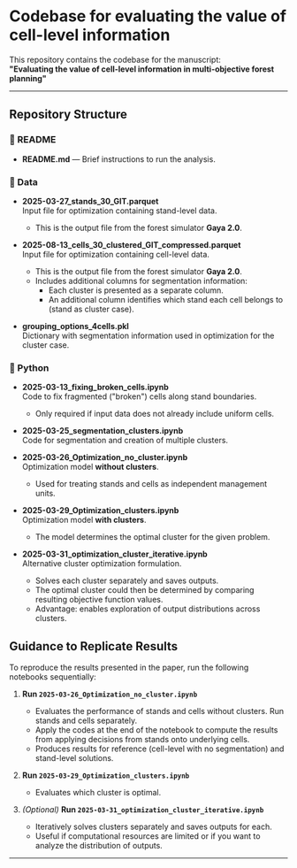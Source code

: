 # Codebase for evaluating the value of cell-level information 

This repository contains the codebase for the manuscript:  
**"Evaluating the value of cell-level information in multi-objective forest planning"**

---

## Repository Structure

### 📄 README
- **README.md** — Brief instructions to run the analysis.

### 📂 Data
- **2025-03-27_stands_30_GIT.parquet**  
  Input file for optimization containing stand-level data.  
  - This is the output file from the forest simulator **Gaya 2.0**.

- **2025-08-13_cells_30_clustered_GIT_compressed.parquet**  
  Input file for optimization containing cell-level data.  
  - This is the output file from the forest simulator **Gaya 2.0**.  
  - Includes additional columns for segmentation information:  
    - Each cluster is presented as a separate column.  
    - An additional column identifies which stand each cell belongs to (stand as cluster case).  

- **grouping_options_4cells.pkl**  
  Dictionary with segmentation information used in optimization for the cluster case.

### 📂 Python
- **2025-03-13_fixing_broken_cells.ipynb**  
  Code to fix fragmented ("broken") cells along stand boundaries.  
  - Only required if input data does not already include uniform cells.

- **2025-03-25_segmentation_clusters.ipynb**  
  Code for segmentation and creation of multiple clusters.

- **2025-03-26_Optimization_no_cluster.ipynb**  
  Optimization model **without clusters**.  
  - Used for treating stands and cells as independent management units.

- **2025-03-29_Optimization_clusters.ipynb**  
  Optimization model **with clusters**.  
  - The model determines the optimal cluster for the given problem.

- **2025-03-31_optimization_cluster_iterative.ipynb**  
  Alternative cluster optimization formulation.  
  - Solves each cluster separately and saves outputs.  
  - The optimal cluster could then be determined by comparing resulting objective function values.  
  - Advantage: enables exploration of output distributions across clusters.

## Guidance to Replicate Results

To reproduce the results presented in the paper, run the following notebooks sequentially:

1. **Run `2025-03-26_Optimization_no_cluster.ipynb`**  
   - Evaluates the performance of stands and cells without clusters. Run stands and cells separately.
   - Apply the codes at the end of the notebook to compute the results from applying decisions from stands onto underlying cells.  
   - Produces results for reference (cell-level with no segmentation) and stand-level solutions.

2. **Run `2025-03-29_Optimization_clusters.ipynb`**  
   - Evaluates which cluster is optimal.  

3. *(Optional)* **Run `2025-03-31_optimization_cluster_iterative.ipynb`**  
   - Iteratively solves clusters separately and saves outputs for each.  
   - Useful if computational resources are limited or if you want to analyze the distribution of outputs.


---





  
